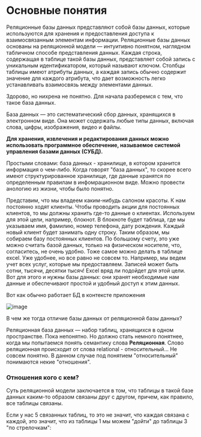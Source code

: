 # Основные понятия

Реляционные базы данных представляют собой базы данных, которые используются для хранения и предоставления доступа к взаимосвязанным элементам информации. 
Реляционные базы данных основаны на реляционной модели — интуитивно понятном, наглядном табличном способе представления данных. 
Каждая строка, содержащая в таблице такой базы данных, представляет собой запись с уникальным идентификатором, который называют ключом. 
Столбцы таблицы имеют атрибуты данных, а каждая запись обычно содержит значение для каждого атрибута, что дает возможность легко устанавливать взаимосвязь между элементами данных.

Здорово, но нихрена не понятно. Для начала разберемся с тем, что такое база данных.

База данных — это систематический сбор данных, хранящихся в электронном виде. 
Она может содержать любые типы данных, включая слова, цифры, изображения, видео и файлы. 

**Для хранения, извлечения и редактирования данных можно использовать программное обеспечение, называемое системой управления базами данных (СУБД).**

Простыми словами: база данных - хранилище, в котором хранится информация о чем-либо. 
Когда говорят "база данных", то скорее всего имеют структурированное хранилище, где данные хранятся по определенным правилам в инфомрационном виде.
Можно провести анологию из жизни, чтобы было понятно. 

Представим, что мы владеем каким-нибудь салоном красоты. К нам постоянно ходят клиенты. 
Чтобы проводить акции для постоянных клиентов, то мы должны хранить где-то данные о клиентах. Используем для этой цели, например, блокнот.
В блокноте будет таблица, где мы указываем имя, фамилию, номер телефона, дату рождения. Каждый новый клиент будет занимать одну строку. Таким образом, мы собираем базу постоянных клиентов.
По большому счету, это уже можно считать базой данных, только на физическом носителе, что, согласитесь, не очень удобно. Тоже самое можно делать в таблице excel. Уже удобнее, но все равно не совсем то.
Например, мы ведем учет всех услуг, которые мы предоставляем. Записей может быть сотни, тысячи, десятки тысяч! Excel вряд ли подойдет для этой цели.
Вот для этого и нужны базы данных: они хранят необходимые нам данные и обеспечивают простой и удобный доступ к этим данных.

Вот как обычно работает БД в контексте приложения

![image](https://github.com/Jahimees/Java-Cheat-Sheet/assets/36009821/fffe1590-8b03-47d6-be70-3869a7e8ae9b)

В чем же тогда отличие базы данных от реляционной базы данных?

Реляционная база данных — набор таблиц, хранящихся в одном пространстве. Пока непонятно. Но должно стать немного понятнее, когда мы попытаемся понять семантику слова **Реляционная**.
Слово реляционная происходит от слова relational - относительный... Не совсем понятно. В данном случае под понятием "относительный" понимаются некие "отношения". 

### Отношения кого с кем?

Суть реляционной модели заключается в том, что таблицы в такой базе данных каким-то образом связаны друг с другом, причем, как правило, все таблицы связаны. 

Если у нас 5 связанных таблиц, то это не значит, что каждая связана с каждой, это значит, что из таблицы 1 мы можем "дойти" до таблицы 3 "по стрелочкам":


